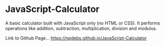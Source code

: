 # JavaScript-Calculator
A basic calculator built with JavaScript only (no HTML or CSS). It performs operations like addition, subtraction, multiplication, division and modulus. 

Link to Github Page...
https://npdebs.github.io/JavaScript-Calculator
